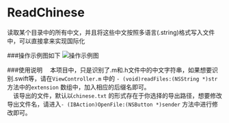 # ReadChinese
读取某个目录中的所有中文，并且将这些中文按照多语言(.string)格式写入文件中，可以直接拿来实现国际化


###操作示例图如下
![操作示例图](https://github.com/Ashen-Zhao/ReadChinese/blob/master/ReadChinese/screenshot.png)  


###使用说明
&emsp;本项目中，只是识别了.m和.h文件中的中文字符串，如果想要识别.swift等，请在`ViewController.m` 中的 `- (void)readFiles:(NSString *)str ` 方法中的`extension` 数组中，加入相应的后缀名即可。  
&emsp;该导出的文件，默认以`chinese.txt` 的形式存在于你选择的导出路径，想要修改导出文件名，请进入`- (IBAction)OpenFile:(NSButton *)sender` 方法中进行修改即可。